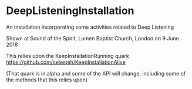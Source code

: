 # DeepListeningInstallation
An installation incorporating some activities related to Deep Listening

Shown at Sound of the Spirit, Lumen Baptist Church, London on 9 June 2018

This relies upon the KeepInstallationRunning quark https://github.com/celesteh/KeepInstallationAlive

(That quark is in alpha and some of the API will change, including some of the methods that this relies upon)
